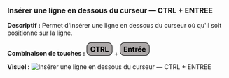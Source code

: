 ### Insérer une ligne en dessous du curseur — CTRL + ENTREE

**Descriptif :** Permet d'insérer une ligne en dessous du curseur où qu'il soit positionné sur la ligne.

**Combinaison de touches :** ![Ctrl](../touches/CTRL.png) + ![Entrée](../touches/ENTREE.png)

**Visuel :** ![Insérer une ligne en dessous du curseur — CTRL + ENTREE](gifs/CtrlEntre.gif)